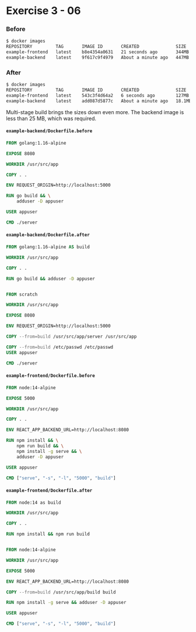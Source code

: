 # Exercise 3 - 06

### Before
```bash
$ docker images
REPOSITORY         TAG       IMAGE ID       CREATED              SIZE
example-frontend   latest    b8e4354a0631   21 seconds ago       344MB
example-backend    latest    9f617c9f4979   About a minute ago   447MB
```

### After
```bash
$ docker images
REPOSITORY         TAG       IMAGE ID       CREATED              SIZE
example-frontend   latest    543c3f4d64a2   6 seconds ago        127MB
example-backend    latest    add087d5877c   About a minute ago   18.1MB
```

Multi-stage build brings the sizes down even more. The backend image is less than 25 MB, which was required.

#### **`example-backend/Dockerfile.before`**
```Dockerfile
FROM golang:1.16-alpine

EXPOSE 8080

WORKDIR /usr/src/app

COPY . .

ENV REQUEST_ORIGIN=http://localhost:5000

RUN go build && \
    adduser -D appuser

USER appuser

CMD ./server
```

#### **`example-backend/Dockerfile.after`**
```Dockerfile
FROM golang:1.16-alpine AS build

WORKDIR /usr/src/app

COPY . .

RUN go build && adduser -D appuser


FROM scratch

WORKDIR /usr/src/app

EXPOSE 8080

ENV REQUEST_ORIGIN=http://localhost:5000

COPY --from=build /usr/src/app/server /usr/src/app

COPY --from=build /etc/passwd /etc/passwd
USER appuser

CMD ./server
```

#### **`example-frontend/Dockerfile.before`**
```Dockerfile
FROM node:14-alpine

EXPOSE 5000

WORKDIR /usr/src/app

COPY . .

ENV REACT_APP_BACKEND_URL=http://localhost:8080

RUN npm install && \
    npm run build && \
    npm install -g serve && \
    adduser -D appuser

USER appuser

CMD ["serve", "-s", "-l", "5000", "build"]
```

#### **`example-frontend/Dockerfile.after`**
```Dockerfile
FROM node:14 as build

WORKDIR /usr/src/app

COPY . .

RUN npm install && npm run build


FROM node:14-alpine

WORKDIR /usr/src/app

EXPOSE 5000

ENV REACT_APP_BACKEND_URL=http://localhost:8080

COPY --from=build /usr/src/app/build build

RUN npm install -g serve && adduser -D appuser

USER appuser

CMD ["serve", "-s", "-l", "5000", "build"]
```
